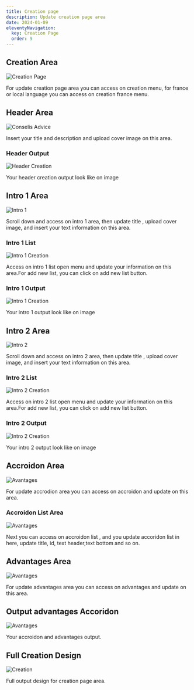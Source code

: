 ```yaml
---
title: Creation page
description: Update creation page area
date: 2024-01-09
eleventyNavigation:
  key: Creation Page
  order: 9
---
```

## Creation Area

![Creation Page](./setup.png)

For update creation page area you can access on creation menu, for france or local language you can access on creation france menu.

## Header Area

![Conselis Advice](./headcms.png)

Insert your title and description and upload cover image on this area.

### Header Output

![Header Creation](./header.png)

Your header creation output look like on image

## Intro 1 Area

![Intro 1](./intro1cms.png)

Scroll down and access on intro 1 area, then update title , upload cover image, and insert your text information on this area.

### Intro 1 List

![Intro 1 Creation](./intro1list.png)

Access on intro 1 list open menu and update your information on this area.For add new list, you can click on add new list button.

### Intro 1 Output

![Intro 1 Creation](./intro1.png)

Your intro 1 output look like on image

## Intro 2 Area

![Intro 2](./intro2cms.png)

Scroll down and access on intro 2 area, then update title , upload cover image, and insert your text information on this area.

### Intro 2 List

![Intro 2 Creation](./intro2list.png)

Access on intro 2 list open menu and update your information on this area.For add new list, you can click on add new list button.

### Intro 2 Output

![Intro 2 Creation](./intro2.png)

Your intro 2 output look like on image

## Accroidon Area

![Avantages](./accroidon.png)

For update accrodion area you can access on accroidon and update on this area.

### Accroidon List Area

![Avantages](./accroidonlist.png)

Next you can access on accroidon list , and you update accoridon list in here, update title, id, text header,text bottom and so on.

## Advantages Area

![Avantages](./avantagescms.png)

For update advantages area you can access on advantages and update on this area.

## Output advantages Accoridon

![Avantages](./list.png)

Your accroidon and advantages output.

## Full Creation Design

![Creation](./creation.png)

Full output design for creation page area.
